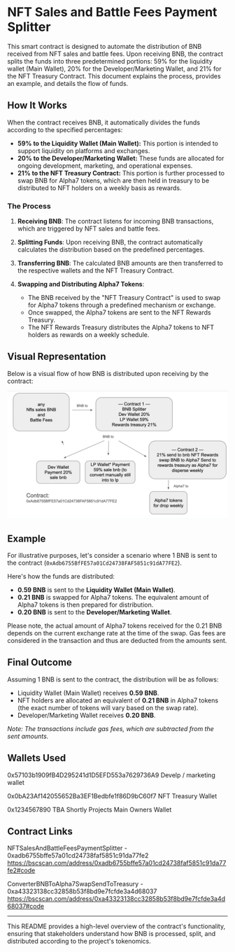 

# NFT Sales and Battle Fees Payment Splitter

This smart contract is designed to automate the distribution of BNB received from NFT sales and battle fees. Upon receiving BNB, the contract splits the funds into three predetermined portions: 59% for the liquidity wallet (Main Wallet), 20% for the Developer/Marketing Wallet, and 21% for the NFT Treasury Contract. This document explains the process, provides an example, and details the flow of funds.

## How It Works

When the contract receives BNB, it automatically divides the funds according to the specified percentages:

- **59% to the Liquidity Wallet (Main Wallet):** This portion is intended to support liquidity on platforms and exchanges.
- **20% to the Developer/Marketing Wallet:** These funds are allocated for ongoing development, marketing, and operational expenses.
- **21% to the NFT Treasury Contract:** This portion is further processed to swap BNB for Alpha7 tokens, which are then held in treasury to be distributed to NFT holders on a weekly basis as rewards.

### The Process

1. **Receiving BNB**: The contract listens for incoming BNB transactions, which are triggered by NFT sales and battle fees.

2. **Splitting Funds**: Upon receiving BNB, the contract automatically calculates the distribution based on the predefined percentages.

3. **Transferring BNB**: The calculated BNB amounts are then transferred to the respective wallets and the NFT Treasury Contract.

4. **Swapping and Distributing Alpha7 Tokens**:
    - The BNB received by the "NFT Treasury Contract" is used to swap for Alpha7 tokens through a predefined mechanism or exchange.
    - Once swapped, the Alpha7 tokens are sent to the NFT Rewards Treasury.
    - The NFT Rewards Treasury distributes the Alpha7 tokens to NFT holders as rewards on a weekly schedule.

## Visual Representation

Below is a visual flow of how BNB is distributed upon receiving by the contract:

  ![Contract Visual Representation](https://raw.githubusercontent.com/ArielRin/alpha7mint/day-5/Contracts/Payment%20Processing/Diagram.jpg "Contract Visual Representation")


## Example

For illustrative purposes, let's consider a scenario where 1 BNB is sent to the contract (`0xAdb6755BfFE57a01Cd24738FAF5851c91dA77FE2`).

Here's how the funds are distributed:

- **0.59 BNB** is sent to the **Liquidity Wallet (Main Wallet)**.
- **0.21 BNB** is swapped for Alpha7 tokens. The equivalent amount of Alpha7 tokens is then prepared for distribution.
- **0.20 BNB** is sent to the **Developer/Marketing Wallet**.

Please note, the actual amount of Alpha7 tokens received for the 0.21 BNB depends on the current exchange rate at the time of the swap. Gas fees are considered in the transaction and thus are deducted from the amounts sent.

## Final Outcome

Assuming 1 BNB is sent to the contract, the distribution will be as follows:

- Liquidity Wallet (Main Wallet) receives **0.59 BNB**.
- NFT holders are allocated an equivalent of **0.21 BNB** in Alpha7 tokens (the exact number of tokens will vary based on the swap rate).
- Developer/Marketing Wallet receives **0.20 BNB**.

*Note: The transactions include gas fees, which are subtracted from the sent amounts.*

## Wallets Used

0x57103b1909fB4D295241d1D5EFD553a7629736A9 Develp / marketing wallet

0x0bA23Af142055652Ba3EF1Bedbfe1f86D9bC60f7 NFT Treasury Wallet

0x1234567890 TBA Shortly Projects Main Owners Wallet



## Contract Links

NFTSalesAndBattleFeesPaymentSplitter - 0xadb6755bffe57a01cd24738faf5851c91da77fe2
https://bscscan.com/address/0xadb6755bffe57a01cd24738faf5851c91da77fe2#code

ConverterBNBToAlpha7SwapSendToTreasury - 0xa43323138cc32858b53f8bd9e7fcfde3a4d68037
https://bscscan.com/address/0xa43323138cc32858b53f8bd9e7fcfde3a4d68037#code


---

This README provides a high-level overview of the contract's functionality, ensuring that stakeholders understand how BNB is processed, split, and distributed according to the project's tokenomics.
